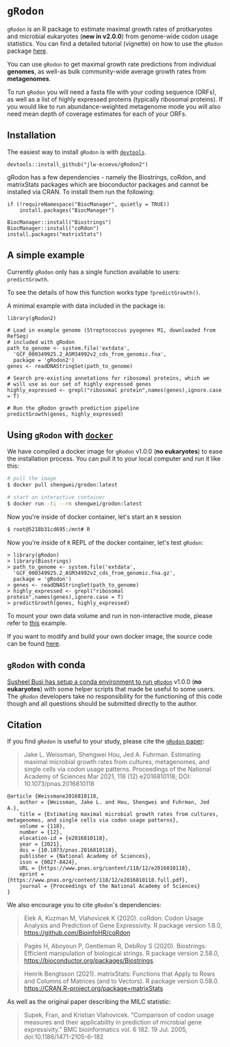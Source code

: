 # `gRodon`

`gRodon` is an R package to estimate maximal growth rates of protkaryotes and microbial eukaryotes (**new in v2.0.0**) from genome-wide codon usage statistics. You can find a detailed tutorial (vignette) on how to use the `gRodon` package [here](https://jlw-ecoevo.github.io/gRodon-vignette).

You can use `gRodon` to get maximal growth rate predictions from individual **genomes**, as well-as bulk community-wide average growth rates from **metagenomes**. 

To run `gRodon` you will need a fasta file with your coding sequence (ORFs), as well as a list of highly expressed proteins (typically ribosomal proteins). If you would like to run abundance-weighted metagenome mode you will also need mean depth of coverage estimates for each of your ORFs.

## Installation

The easiest way to install `gRodon` is with [`devtools`](https://github.com/r-lib/devtools).

`devtools::install_github("jlw-ecoevo/gRodon2")`

gRodon has a few dependencies - namely the Biostrings, coRdon, and matrixStats packages which are bioconductor packages and cannot be installed via CRAN. To install them run the following:

```
if (!requireNamespace("BiocManager", quietly = TRUE))
    install.packages("BiocManager")

BiocManager::install("Biostrings")
BiocManager::install("coRdon")
install.packages("matrixStats")
```

## A simple example

Currently `gRodon` only has a single function available to users: `predictGrowth`. 

To see the details of how this function works type `?predictGrowth()`.

A minimal example with data included in the package is:

```
library(gRodon2)

# Load in example genome (Streptococcus pyogenes M1, downloaded from RefSeq)
# included with gRodon
path_to_genome <- system.file('extdata',
  'GCF_000349925.2_ASM34992v2_cds_from_genomic.fna',
  package = 'gRodon2')
genes <- readDNAStringSet(path_to_genome)

# Search pre-existing annotations for ribosomal proteins, which we
# will use as our set of highly expressed genes
highly_expressed <- grepl("ribosomal protein",names(genes),ignore.case = T)

# Run the gRodon growth prediction pipeline
predictGrowth(genes, highly_expressed)
```

## Using `gRodon` with [`docker`](https://www.docker.com/)

We have compiled a docker image for `gRodon` v1.0.0 (**no eukaryotes**) to ease the installation process. You can pull it to your local computer and run it like this:

```bash
# pull the image
$ docker pull shengwei/grodon:latest

# start an interactive container
$ docker run -ti --rm shengwei/grodon:latest
```

Now you're inside of docker container, let's start an `R` session
```bash
$ root@5218b31cd695:/mnt# R
```

Now you're inside of `R` REPL of the docker container, let's test `gRodon`: 
```
> library(gRodon)
> library(Biostrings)
> path_to_genome <- system.file('extdata',
  'GCF_000349925.2_ASM34992v2_cds_from_genomic.fna.gz',
  package = 'gRodon')
> genes <- readDNAStringSet(path_to_genome)
> highly_expressed <- grepl("ribosomal protein",names(genes),ignore.case = T)
> predictGrowth(genes, highly_expressed)
```

To mount your own data volume and run in non-interactive mode, please refer to [this](https://hub.docker.com/r/shengwei/das_tool/) example.

If you want to modify and build your own docker image, the source code can be found [here](https://github.com/housw/Bioinfo-Dockerfiles/blob/master/gRodon).

## `gRodon` with conda

[Susheel Busi has setup a conda environment to run `gRodon`](https://github.com/susheelbhanu/gRodon)  v1.0.0 (**no eukaryotes**) with some helper scripts that made be useful to some users. The `gRodon` developers take no responsibility for the functioning of this code though and all questions should be submitted directly to the author.

## Citation
If you find `gRodon` is useful to your study, please cite the [`gRodon` paper](https://doi.org/10.1073/pnas.2016810118): 

> Jake L. Weissman, Shengwei Hou, Jed A. Fuhrman. Estimating maximal microbial growth rates from cultures, metagenomes, and single cells via codon usage patterns. Proceedings of the National Academy of Sciences Mar 2021, 118 (12) e2016810118; DOI: 10.1073/pnas.2016810118

```
@article {Weissmane2016810118,
	author = {Weissman, Jake L. and Hou, Shengwei and Fuhrman, Jed A.},
	title = {Estimating maximal microbial growth rates from cultures, metagenomes, and single cells via codon usage patterns},
	volume = {118},
	number = {12},
	elocation-id = {e2016810118},
	year = {2021},
	doi = {10.1073/pnas.2016810118},
	publisher = {National Academy of Sciences},
	issn = {0027-8424},
	URL = {https://www.pnas.org/content/118/12/e2016810118},
	eprint = {https://www.pnas.org/content/118/12/e2016810118.full.pdf},
	journal = {Proceedings of the National Academy of Sciences}
}
```

We also encourage you to cite `gRodon`'s dependencies:

> Elek A, Kuzman M, Vlahovicek K (2020). coRdon: Codon Usage Analysis and Prediction of Gene Expressivity. R package version 1.8.0, https://github.com/BioinfoHR/coRdon

> Pagès H, Aboyoun P, Gentleman R, DebRoy S (2020). Biostrings: Efficient manipulation of biological strings. R package version 2.58.0, https://bioconductor.org/packages/Biostrings.

> Henrik Bengtsson (2021). matrixStats: Functions that Apply to Rows and Columns of  Matrices (and to Vectors). R package version 0.58.0. https://CRAN.R-project.org/package=matrixStats

As well as the original paper describing the MILC statistic:

> Supek, Fran, and Kristian Vlahovicek. “Comparison of codon usage measures and their applicability in prediction of microbial gene expressivity.” BMC bioinformatics vol. 6 182. 19 Jul. 2005, doi:10.1186/1471-2105-6-182

